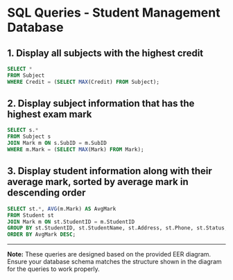 # SQL Queries - Student Management Database

## 1. Display all subjects with the highest credit

```sql
SELECT *
FROM Subject
WHERE Credit = (SELECT MAX(Credit) FROM Subject);
```

## 2. Display subject information that has the highest exam mark

```sql
SELECT s.*
FROM Subject s
JOIN Mark m ON s.SubID = m.SubID
WHERE m.Mark = (SELECT MAX(Mark) FROM Mark);
```

## 3. Display student information along with their average mark, sorted by average mark in descending order

```sql
SELECT st.*, AVG(m.Mark) AS AvgMark
FROM Student st
JOIN Mark m ON st.StudentID = m.StudentID
GROUP BY st.StudentID, st.StudentName, st.Address, st.Phone, st.Status, st.ClassID
ORDER BY AvgMark DESC;
```

---

**Note:** These queries are designed based on the provided EER diagram. Ensure your database schema matches the structure shown in the diagram for the queries to work properly.